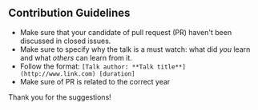 ## Contribution Guidelines

* Make sure that your candidate of pull request (PR) haven't been discussed in closed issues.
* Make sure to specify why the talk is a must watch: what did *you* learn and what *others* can learn from it.
* Follow the format: `[Talk author: **Talk title**](http://www.link.com) [duration]`
* Make sure of PR is related to the correct year

Thank you for the suggestions!
